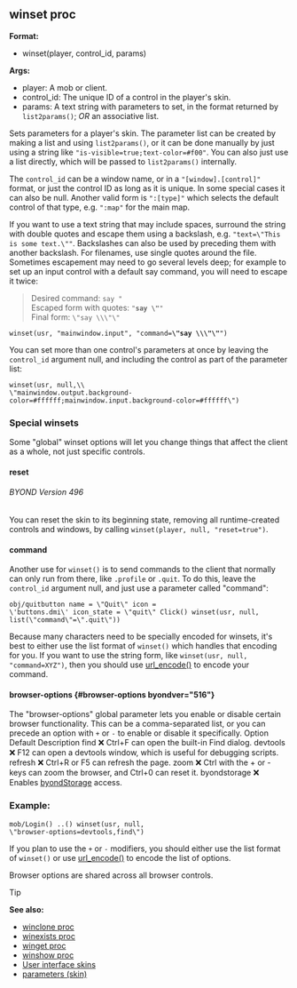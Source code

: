 ## winset proc

<!-- -->
**Format:**
+   winset(player, control_id, params)
<!-- -->
**Args:**
+   player: A mob or client.
+   control_id: The unique ID of a control in the player\'s skin.
+   params: A text string with parameters to set, in the format returned
    by `list2params()`; *OR* an associative list.


Sets parameters for a player\'s skin. The parameter list can be
created by making a list and using `list2params()`, or it can be done
manually by just using a string like
`"is-visible=true;text-color=#f00"`. You can also just use a list
directly, which will be passed to `list2params()` internally.


The `control_id` can be a window name, or in a
`"[window].[control]"` format, or just the control ID as long as it is
unique. In some special cases it can also be null. Another valid form is
`":[type]"` which selects the default control of that type, e.g.
`":map"` for the main map. 

If you want to use a text string
that may include spaces, surround the string with double quotes and
escape them using a backslash, e.g. `"text=\"This is some text.\""`.
Backslashes can also be used by preceding them with another backslash.
For filenames, use single quotes around the file. Sometimes escapement
may need to go several levels deep; for example to set up an input
control with a default say command, you will need to escape it twice:
> Desired command: `say "`\
> Escaped form with quotes: `"`**`say \"`**`"`\
> Final form: `\"say \\\"\"`
> 

`winset(usr, "mainwindow.input", "command=`**`\"say \\\"\"`**`")`


You can set more than one control\'s parameters at once by
leaving the `control_id` argument null, and including the control as
part of the parameter list: 
```
winset(usr, null,\\
\"mainwindow.output.background-color=#ffffff;mainwindow.input.background-color=#ffffff\")
```

### Special winsets


Some \"global\" winset options will let you change things that
affect the client as a whole, not just specific controls.
#### reset 
###### BYOND Version 496


You can reset the skin to its beginning state, removing all
runtime-created controls and windows, by calling
`winset(player, null, "reset=true")`.
#### command


Another use for `winset()` is to send commands to the client
that normally can only run from there, like `.profile` or `.quit`. To do
this, leave the `control_id` argument null, and just use a parameter
called \"command\": 
```
obj/quitbutton name = \"Quit\" icon =
\'buttons.dmi\' icon_state = \"quit\" Click() winset(usr, null,
list(\"command\"=\".quit\"))
```
 

Because many characters
need to be specially encoded for winsets, it\'s best to either use the
list format of `winset()` which handles that encoding for you. If you
want to use the string form, like `winset(usr, null, "command=XYZ")`,
then you should use [url_encode()](/ref/proc/url_encode.md)  to encode
your command.
#### browser-options {#browser-options byondver="516"}


The \"browser-options\" global parameter lets you enable or
disable certain browser functionality. This can be a comma-separated
list, or you can precede an option with `+` or `-` to enable or disable
it specifically.
Option
Default
Description
find
❌
Ctrl+F can open the built-in Find dialog.
devtools
❌
F12 can open a devtools window, which is useful for debugging scripts.
refresh
❌
Ctrl+R or F5 can refresh the page.
zoom
❌
Ctrl with the + or - keys can zoom the browser, and Ctrl+0 can reset it.
byondstorage
❌
Enables [byondStorage](/ref/%7Bskin%7D/control/browser/byondStorage.md) 
access.
### Example:

```
mob/Login() ..() winset(usr, null,
\"browser-options=devtools,find\")
```
 

If you plan to use
the `+` or `-` modifiers, you should either use the list format of
`winset()` or use [url_encode()](/ref/proc/url_encode.md) to encode the
list of options. 

Browser options are shared across all browser
controls.

> [!TIP] 
> **See also:**
> +   [winclone proc](/ref/proc/winclone.md) 
> +   [winexists proc](/ref/proc/winexists.md) 
> +   [winget proc](/ref/proc/winget.md) 
> +   [winshow proc](/ref/proc/winshow.md) 
> +   [User interface skins](/ref/%7Bskin%7D.md) 
> +   [parameters (skin)](/ref/%7Bskin%7D/param.md) 
